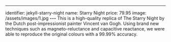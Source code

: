 ---
identifier: jekyll-starry-night
name: Starry Night
price: 79.95
image: /assets/images/1.jpg
**---**
This is a high-quality replica of The Starry Night by the Dutch post-impressionist painter Vincent van Gogh. Using brand new techniques such as magneto-reluctance and capacitive reactance, we were able to reproduce the original colours with a 99.99% accuracy.
